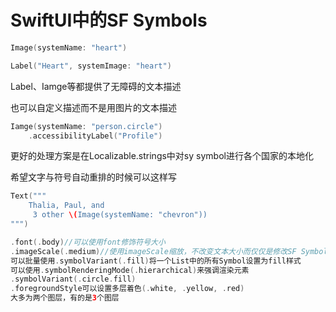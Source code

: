 # SwiftUI中的SF Symbols

```swift
Image(systemName: "heart")

Label("Heart", systemImage: "heart")


```

Label、Iamge等都提供了无障碍的文本描述

也可以自定义描述而不是用图片的文本描述

```swift
Iamge(systemName: "person.circle")
	.accessibilityLabel("Profile")
```

更好的处理方案是在Localizable.strings中对sy symbol进行各个国家的本地化

 希望文字与符号自动重排的时候可以这样写

```swift
Text("""
    Thalia, Paul, and
     3 other \(Image(systemName: "chevron"))
""")

```

```swift
.font(.body)//可以使用font修饰符号大小
.imageScale(.medium)//使用imageScale缩放，不改变文本大小而仅仅是修改SF Symbol的大小
可以批量使用.symbolVariant(.fill)将一个List中的所有Symbol设置为fill样式
可以使用.symbolRenderingMode(.hierarchical)来强调渲染元素
.symbolVariant(.circle.fill)
.foregroundStyle可以设置多层着色(.white, .yellow, .red)
大多为两个图层，有的是3个图层
```



